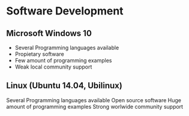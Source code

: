 # Software Development

## Microsoft Windows 10

- Several Programming languages available
- Propietary software
- Few amount of programming examples
- Weak local community support

## Linux (Ubuntu 14.04, Ubilinux)

Several Programming languages available
Open source software
Huge amount of programming examples
Strong worlwide community support
